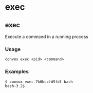 # exec

## exec

Execute a command in a running process

### Usage

    convox exec <pid> <command>

### Examples

    $ convox exec 7b6bccfd9fdf bash
    bash-3.2$
